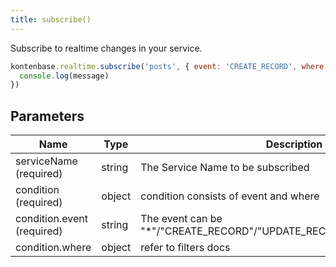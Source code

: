 ```yaml
---
title: subscribe()
---
```


Subscribe to realtime changes in your service.

```javascript
kontenbase.realtime.subscribe('posts', { event: 'CREATE_RECORD', where: { tags: 'sport' } }, (message) => {
  console.log(message)
})
```

## Parameters
|Name   |Type  |Description       |
|-------|------|------------------|
|serviceName (required)|string|The Service Name to be subscribed|
|condition (required)|object|condition consists of event and where|
|condition.event (required)|string|The event can be "*"/"CREATE_RECORD"/"UPDATE_RECORD"/"DELETE_RECORD"|
|condition.where| object | refer to filters docs|